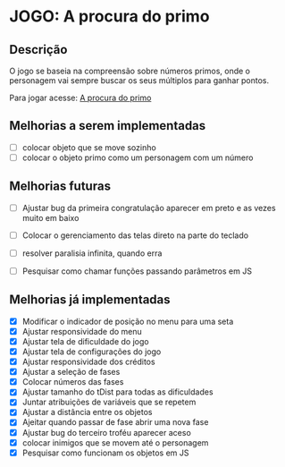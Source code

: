 # JOGO: A procura do primo
## Descrição

O jogo se baseia na compreensão sobre números primos, onde o personagem vai sempre buscar os seus múltiplos para ganhar pontos.

Para jogar acesse:
[A procura do primo](https://sueyvid.github.io/a-procura-do-primo/)

## Melhorias a serem implementadas

- [ ] colocar objeto que se move sozinho
- [ ] colocar o objeto primo como um personagem com um número

## Melhorias futuras
- [ ] Ajustar bug da primeira congratulação aparecer em preto e as vezes muito em baixo
- [ ] Colocar o gerenciamento das telas direto na parte do teclado
- [ ] resolver paralisia infinita, quando erra
- [ ] Pesquisar como chamar funções passando parâmetros em JS


## Melhorias já implementadas

- [x] Modificar o indicador de posição no menu para uma seta
- [x] Ajustar responsividade do menu
- [x] Ajustar tela de dificuldade do jogo
- [x] Ajustar tela de configurações do jogo
- [x] Ajustar responsividade dos créditos
- [x] Ajustar a seleção de fases
- [x] Colocar números das fases
- [x] Ajustar tamanho do tDist para todas as dificuldades
- [x] Juntar atribuições de variáveis que se repetem
- [x] Ajustar a distância entre os objetos
- [x] Ajeitar quando passar de fase abrir uma nova fase
- [x] Ajustar bug do terceiro troféu aparecer aceso
- [x] colocar inimigos que se movem até o personagem
- [x] Pesquisar como funcionam os objetos em JS
